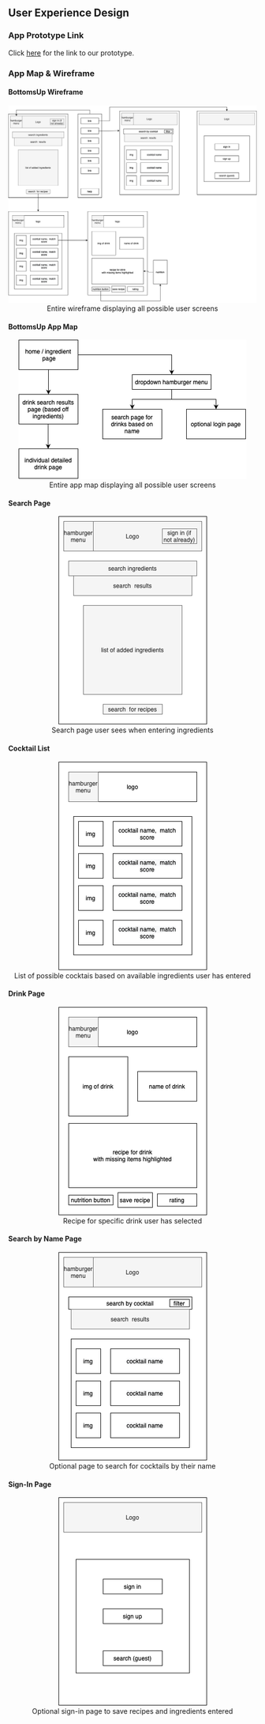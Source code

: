 ## User Experience Design


### App Prototype Link
Click [here](https://invis.io/MY10DOVS2HXZ) for the link to our prototype.

### App Map & Wireframe

#### BottomsUp Wireframe

<p align="center">
     <img src="images/BottomsUp Wireframe-Page-1.png">
     <br>Entire wireframe displaying all possible user screens
</p>

#### BottomsUp App Map
<p align="center">
     <img src="images/BottomsUpMap.png">
     <br>Entire app map displaying all possible user screens
</p>

#### Search Page

<p align="center">
  <img src="images/search_page.png">
  <br>Search page user sees when entering ingredients
</p>
     

#### Cocktail List

<p align="center">
  <img src="images/cocktail_list.png">
  <br>List of possible cocktais based on available ingredients user has entered
</p>
     

#### Drink Page

<p align="center">
  <img src="images/drink_page.png">
  <br>Recipe for specific drink user has selected
</p>     


#### Search by Name Page

<p align="center">
  <img src="images/search_by_name.png">
  <br>Optional page to search for cocktails by their name
</p>


#### Sign-In Page

<p align="center">
  <img src="images/sign_in_page.png">
  <br>Optional sign-in page to save recipes and ingredients entered
</p>
     
